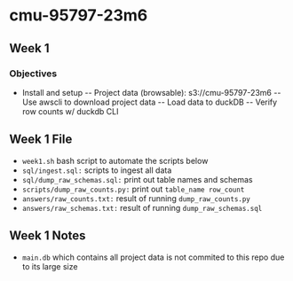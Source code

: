# cmu-95797-23m6

## Week 1
### Objectives
- Install and setup
-- Project data (browsable): s3://cmu-95797-23m6
-- Use awscli to download project data
-- Load data to duckDB
-- Verify row counts w/ duckdb CLI

## Week 1 File
- `week1.sh` bash script to automate the scripts below
-  `sql/ingest.sql:`  scripts to ingest all data
-   `sql/dump_raw_schemas.sql:`  print out table names and schemas 
-   `scripts/dump_raw_counts.py:` print out  `table_name row_count`
-   `answers/raw_counts.txt:` result of running  `dump_raw_counts.py`
-   `answers/raw_schemas.txt:` result of running  `dump_raw_schemas.sql`
## Week 1 Notes
- `main.db` which contains all project data is not commited to this repo due to its large size